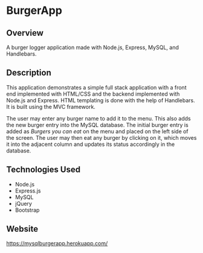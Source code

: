 # BurgerApp

## Overview

A burger logger application made with Node.js, Express, MySQL, and Handlebars.

## Description

This application demonstrates a simple full stack application with a front end implemented with HTML/CSS and the backend implemented with Node.js and Express. HTML templating is done with the help of Handlebars. It is built using the MVC framework.

The user may enter any burger name to add it to the menu. This also adds the new burger entry into the MySQL database. The initial burger entry is added as *Burgers you can eat* on the menu and placed on the left side of the screen. The user may then eat any burger by clicking on it, which moves it into the adjacent column and updates its status accordingly in the database.

## Technologies Used
* Node.js
* Express.js
* MySQL
* jQuery
* Bootstrap

## Website

https://mysqlburgerapp.herokuapp.com/



